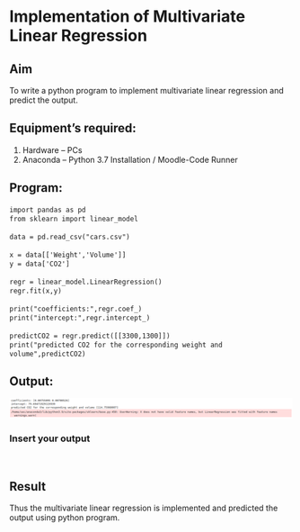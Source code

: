 # Implementation of Multivariate Linear Regression
## Aim
To write a python program to implement multivariate linear regression and predict the output.
## Equipment’s required:
1.	Hardware – PCs
2.	Anaconda – Python 3.7 Installation / Moodle-Code Runner
## Program:
```
import pandas as pd
from sklearn import linear_model

data = pd.read_csv("cars.csv")

x = data[['Weight','Volume']]
y = data['CO2']

regr = linear_model.LinearRegression()
regr.fit(x,y)

print("coefficients:",regr.coef_)
print("intercept:",regr.intercept_)

predictCO2 = regr.predict([[3300,1300]])
print("predicted CO2 for the corresponding weight and volume",predictCO2)

```
## Output:
![output](./ty2.png)

### Insert your output

<br>

## Result
Thus the multivariate linear regression is implemented and predicted the output using python program.